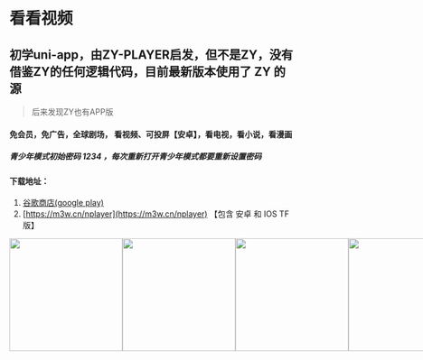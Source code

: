 # 看看视频

## 初学uni-app，由ZY-PLAYER启发，但不是ZY，没有借鉴ZY的任何逻辑代码，目前最新版本使用了 ZY 的源

> 后来发现ZY也有APP版

#### 免会员，免广告，全球剧场， 看视频、可投屏【安卓】，看电视，看小说，看漫画

##### 青少年模式初始密码 1234 ，每次重新打开青少年模式都要重新设置密码

#### 下载地址：

1. [谷歌商店(google play)](https://play.google.com/store/apps/details?id=cn.xuehuayu.player)
2. [https://m3w.cn/nplayer](https://m3w.cn/nplayer)  【包含 安卓 和 IOS TF版】

<p style="display:flex;">
  <img src='https://i.niupic.com/images/2021/01/27/9apo.jpg' width="200">
  <img src='https://i.niupic.com/images/2021/01/27/9app.jpg' width="200">
  <img src='https://i.niupic.com/images/2021/01/27/9apn.jpg' width="200">
  <img src='https://i.niupic.com/images/2021/02/01/9aNu.jpg' width="200">
  <img src='https://i.niupic.com/images/2021/02/01/9aNv.jpg' width="200">
  <img src='https://i.niupic.com/images/2021/02/01/9aNz.jpg' width="200">
  <img src='https://i.niupic.com/images/2021/02/01/9aNA.jpg' width="200">
  <img src='https://i.niupic.com/images/2021/02/01/9aNw.jpg' width="200">
</p>
